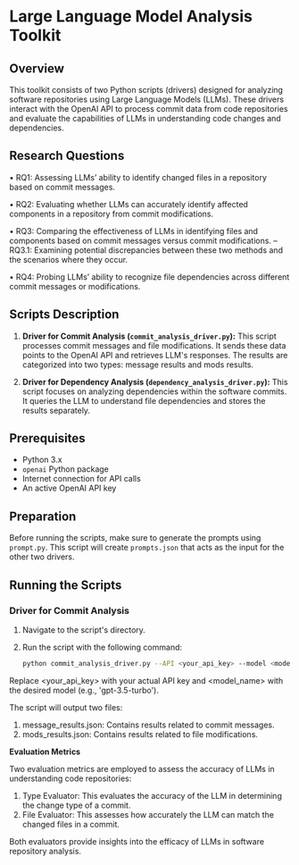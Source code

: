 # Large Language Model Analysis Toolkit

## Overview

This toolkit consists of two Python scripts (drivers) designed for analyzing software repositories using Large Language Models (LLMs). These drivers interact with the OpenAI API to process commit data from code repositories and evaluate the capabilities of LLMs in understanding code changes and dependencies.

## Research Questions
• RQ1: Assessing LLMs’ ability to identify changed files in a repository based on commit messages.

• RQ2: Evaluating whether LLMs can accurately identify affected components in a repository from commit modifications.


• RQ3: Comparing the effectiveness of LLMs in identifying files and components based on commit messages versus commit
modifications.
– RQ3.1: Examining potential discrepancies between these two methods and the scenarios where they occur.

• RQ4: Probing LLMs’ ability to recognize file dependencies across different commit messages or modifications.

## Scripts Description

1. **Driver for Commit Analysis (`commit_analysis_driver.py`):** This script processes commit messages and file modifications. It sends these data points to the OpenAI API and retrieves LLM's responses. The results are categorized into two types: message results and mods results.

2. **Driver for Dependency Analysis (`dependency_analysis_driver.py`):** This script focuses on analyzing dependencies within the software commits. It queries the LLM to understand file dependencies and stores the results separately.

## Prerequisites

- Python 3.x
- `openai` Python package
- Internet connection for API calls
- An active OpenAI API key

## Preparation

Before running the scripts, make sure to generate the prompts using `prompt.py`. This script will create `prompts.json` that acts as the input for the other two drivers.

## Running the Scripts

### Driver for Commit Analysis

1. Navigate to the script's directory.
2. Run the script with the following command:

   ```bash
   python commit_analysis_driver.py --API <your_api_key> --model <model_name>

Replace <your_api_key> with your actual API key and <model_name> with the desired model (e.g., 'gpt-3.5-turbo').

The script will output two files:
1. message_results.json: Contains results related to commit messages.
2. mods_results.json: Contains results related to file modifications.

**Evaluation Metrics**

Two evaluation metrics are employed to assess the accuracy of LLMs in understanding code repositories:

1. Type Evaluator: This evaluates the accuracy of the LLM in determining the change type of a commit.
2. File Evaluator: This assesses how accurately the LLM can match the changed files in a commit.

Both evaluators provide insights into the efficacy of LLMs in software repository analysis.


